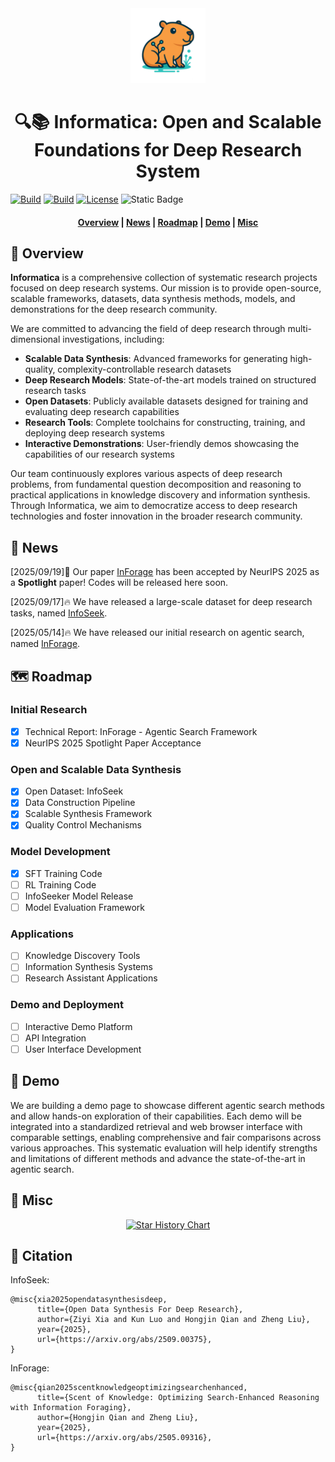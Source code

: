 
<div align="center"> 
<img src="assets/image.png" width="120px">
</div>
<h1 align="center"> 🔍📚 Informatica: Open and Scalable Foundations for Deep Research System</a></h1>


<a href="https://huggingface.co/collections/TommyChien/informatica-68ccc0b35674571aa007d961"><img alt="Build" src="https://img.shields.io/badge/🤗 Models-Infomatica-blue"></a>
<a href="https://huggingface.co/datasets/Lk123/InfoSeek"><img alt="Build" src="https://img.shields.io/badge/🤗 Datasets-Infomatica-yellow"></a>
<a href="https://github.com/"><img alt="License" src="https://img.shields.io/badge/Apache-2.0-green"></a>
<a><img alt="Static Badge" src="https://img.shields.io/badge/made_with-Python-blue"></a>
</div>
    
<h4 align="center">

<p>
<a href="#-overview">Overview</a> |
<a href="#-news">News</a> |
<a href="#️-roadmap">Roadmap</a> |
<a href="#-demo">Demo</a> |
<a href="#-misc">Misc</a>
</p>
</h4>

## 🔆 Overview
**Informatica** is a comprehensive collection of systematic research projects focused on deep research systems. Our mission is to provide open-source, scalable frameworks, datasets, data synthesis methods, models, and demonstrations for the deep research community.

We are committed to advancing the field of deep research through multi-dimensional investigations, including:

- **Scalable Data Synthesis**: Advanced frameworks for generating high-quality, complexity-controllable research datasets
- **Deep Research Models**: State-of-the-art models trained on structured research tasks
- **Open Datasets**: Publicly available datasets designed for training and evaluating deep research capabilities
- **Research Tools**: Complete toolchains for constructing, training, and deploying deep research systems
- **Interactive Demonstrations**: User-friendly demos showcasing the capabilities of our research systems

Our team continuously explores various aspects of deep research problems, from fundamental question decomposition and reasoning to practical applications in knowledge discovery and information synthesis. Through Informatica, we aim to democratize access to deep research technologies and foster innovation in the broader research community.


## 📰 News
[2025/09/19]🎉 Our paper [InForage](https://arxiv.org/abs/2505.09316) has been accepted by NeurIPS 2025 as a **Spotlight** paper! Codes will be released here soon.


[2025/09/17]🔥 We have released a large-scale dataset for deep research tasks, named [InfoSeek](https://huggingface.co/datasets/Lk123/InfoSeek).

[2025/05/14]🔥 We have released our initial research on agentic search, named [InForage](https://arxiv.org/abs/2505.09316).

## 🗺️ Roadmap

### Initial Research
- [x] Technical Report: InForage - Agentic Search Framework
- [x] NeurIPS 2025 Spotlight Paper Acceptance

### Open and Scalable Data Synthesis
- [x] Open Dataset: InfoSeek
- [x] Data Construction Pipeline
- [x] Scalable Synthesis Framework
- [x] Quality Control Mechanisms

### Model Development
- [x] SFT Training Code
- [ ] RL Training Code
- [ ] InfoSeeker Model Release
- [ ] Model Evaluation Framework

### Applications
- [ ] Knowledge Discovery Tools
- [ ] Information Synthesis Systems
- [ ] Research Assistant Applications

### Demo and Deployment
- [ ] Interactive Demo Platform
- [ ] API Integration
- [ ] User Interface Development

## 🎯 Demo
We are building a demo page to showcase different agentic search methods and allow hands-on exploration of their capabilities. Each demo will be integrated into a standardized retrieval and web browser interface with comparable settings, enabling comprehensive and fair comparisons across various approaches. This systematic evaluation will help identify strengths and limitations of different methods and advance the state-of-the-art in agentic search. 
## 🌟 Misc

<div align="center">

[![Star History Chart](https://api.star-history.com/svg?repos=VectorSpaceLab/Infomatica&type=Date)](https://www.star-history.com/#Alibaba-NLP/DeepResearch&Date)

</div>

## 📄 Citation

InfoSeek:
```
@misc{xia2025opendatasynthesisdeep,
      title={Open Data Synthesis For Deep Research}, 
      author={Ziyi Xia and Kun Luo and Hongjin Qian and Zheng Liu},
      year={2025},
      url={https://arxiv.org/abs/2509.00375}, 
}
```

InForage:
```
@misc{qian2025scentknowledgeoptimizingsearchenhanced,
      title={Scent of Knowledge: Optimizing Search-Enhanced Reasoning with Information Foraging}, 
      author={Hongjin Qian and Zheng Liu},
      year={2025},
      url={https://arxiv.org/abs/2505.09316}, 
}
```